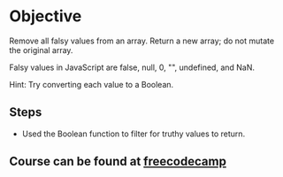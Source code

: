 # Objective
Remove all falsy values from an array. Return a new array; do not mutate the original array.

Falsy values in JavaScript are false, null, 0, "", undefined, and NaN.

Hint: Try converting each value to a Boolean.


## Steps
- Used the Boolean function to filter for truthy values to return.

## Course can be found at [freecodecamp](https://www.freecodecamp.org/learn/javascript-algorithms-and-data-structures/basic-algorithm-scripting/falsy-bouncer)